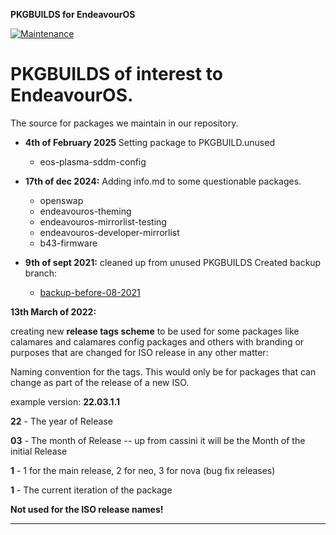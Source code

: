 **PKGBUILDS for EndeavourOS**

[![Maintenance](https://img.shields.io/maintenance/yes/2025.svg)]()

# PKGBUILDS **of interest** to EndeavourOS.

The source for packages we maintain in our repository.

* **4th of February 2025**
  Setting package to PKGBUILD.unused
    * eos-plasma-sddm-config

* **17th of dec 2024:**
Adding info.md to some questionable packages.
  * openswap
  * endeavouros-theming
  * endeavouros-mirrorlist-testing
  * endeavouros-developer-mirrorlist
  * b43-firmware

* **9th of sept 2021:**
cleaned up from unused PKGBUILDS
Created backup branch:
  * [backup-before-08-2021](https://github.com/endeavouros-team/PKGBUILDS/tree/backup-before-08-2021)

**13th March of  2022:** 

creating new **release tags scheme** to be used for some packages like calamares and calamares config packages and others with branding or purposes that are changed for ISO release in any other matter:

Naming convention for the tags. 
This would only be for packages that can change as part of the release of a new ISO.

example version: **22.03.1.1**

**22** - The year of Release

**03** - The month of Release  -- up from cassini it will be the Month of the initial Release

**1** - 1 for the main release, 2 for neo, 3 for nova (bug fix releases)

**1** - The current iteration of the package

**Not used for the ISO release names!**

---
